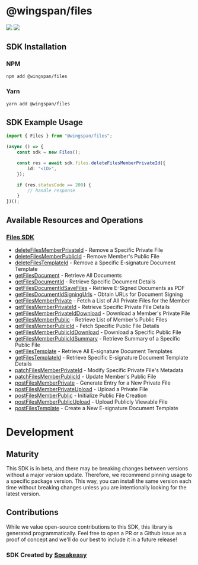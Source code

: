 # @wingspan/files

<div align="left">
    <a href="https://speakeasyapi.dev/"><img src="https://custom-icon-badges.demolab.com/badge/-Built%20By%20Speakeasy-212015?style=for-the-badge&logoColor=FBE331&logo=speakeasy&labelColor=545454" /></a>
    <a href="https://github.com/wingspanHQ/client-sdk-typescript.git/actions"><img src="https://img.shields.io/github/actions/workflow/status/wingspanHQ/client-sdk-typescript/speakeasy_sdk_generation.yml?style=for-the-badge" /></a>
    
</div>

<!-- Start SDK Installation -->
## SDK Installation

### NPM

```bash
npm add @wingspan/files
```

### Yarn

```bash
yarn add @wingspan/files
```
<!-- End SDK Installation -->

## SDK Example Usage
<!-- Start SDK Example Usage -->
```typescript
import { Files } from "@wingspan/files";

(async () => {
    const sdk = new Files();

    const res = await sdk.files.deleteFilesMemberPrivateId({
        id: "<ID>",
    });

    if (res.statusCode == 200) {
        // handle response
    }
})();

```
<!-- End SDK Example Usage -->

<!-- Start SDK Available Operations -->
## Available Resources and Operations

### [Files SDK](docs/sdks/files/README.md)

* [deleteFilesMemberPrivateId](docs/sdks/files/README.md#deletefilesmemberprivateid) - Remove a Specific Private File
* [deleteFilesMemberPublicId](docs/sdks/files/README.md#deletefilesmemberpublicid) - Remove Member's Public File
* [deleteFilesTemplateId](docs/sdks/files/README.md#deletefilestemplateid) - Remove a Specific E-signature Document Template
* [getFilesDocument](docs/sdks/files/README.md#getfilesdocument) - Retrieve All Documents
* [getFilesDocumentId](docs/sdks/files/README.md#getfilesdocumentid) - Retrieve Specific Document Details
* [getFilesDocumentIdSaveFiles](docs/sdks/files/README.md#getfilesdocumentidsavefiles) - Retrieve E-Signed Documents as PDF
* [getFilesDocumentIdSigningUrls](docs/sdks/files/README.md#getfilesdocumentidsigningurls) - Obtain URLs for Document Signing
* [getFilesMemberPrivate](docs/sdks/files/README.md#getfilesmemberprivate) - Fetch a List of All Private Files for the Member
* [getFilesMemberPrivateId](docs/sdks/files/README.md#getfilesmemberprivateid) - Retrieve Specific Private File Details
* [getFilesMemberPrivateIdDownload](docs/sdks/files/README.md#getfilesmemberprivateiddownload) - Download a Member's Private File
* [getFilesMemberPublic](docs/sdks/files/README.md#getfilesmemberpublic) - Retrieve List of Member's Public Files
* [getFilesMemberPublicId](docs/sdks/files/README.md#getfilesmemberpublicid) - Fetch Specific Public File Details
* [getFilesMemberPublicIdDownload](docs/sdks/files/README.md#getfilesmemberpubliciddownload) - Download a Specific Public File
* [getFilesMemberPublicIdSummary](docs/sdks/files/README.md#getfilesmemberpublicidsummary) - Retrieve Summary of a Specific Public File
* [getFilesTemplate](docs/sdks/files/README.md#getfilestemplate) - Retrieve All E-signature Document Templates
* [getFilesTemplateId](docs/sdks/files/README.md#getfilestemplateid) - Retrieve Specific E-signature Document Template Details
* [patchFilesMemberPrivateId](docs/sdks/files/README.md#patchfilesmemberprivateid) - Modify Specific Private File's Metadata
* [patchFilesMemberPublicId](docs/sdks/files/README.md#patchfilesmemberpublicid) - Update Member's Public File
* [postFilesMemberPrivate](docs/sdks/files/README.md#postfilesmemberprivate) - Generate Entry for a New Private File
* [postFilesMemberPrivateUpload](docs/sdks/files/README.md#postfilesmemberprivateupload) - Upload a Private File
* [postFilesMemberPublic](docs/sdks/files/README.md#postfilesmemberpublic) - Initialize Public File Creation
* [postFilesMemberPublicUpload](docs/sdks/files/README.md#postfilesmemberpublicupload) - Upload Publicly Viewable File
* [postFilesTemplate](docs/sdks/files/README.md#postfilestemplate) - Create a New E-signature Document Template
<!-- End SDK Available Operations -->

<!-- Start Dev Containers -->

<!-- End Dev Containers -->

<!-- Placeholder for Future Speakeasy SDK Sections -->

# Development

## Maturity

This SDK is in beta, and there may be breaking changes between versions without a major version update. Therefore, we recommend pinning usage
to a specific package version. This way, you can install the same version each time without breaking changes unless you are intentionally
looking for the latest version.

## Contributions

While we value open-source contributions to this SDK, this library is generated programmatically.
Feel free to open a PR or a Github issue as a proof of concept and we'll do our best to include it in a future release!

### SDK Created by [Speakeasy](https://docs.speakeasyapi.dev/docs/using-speakeasy/client-sdks)
